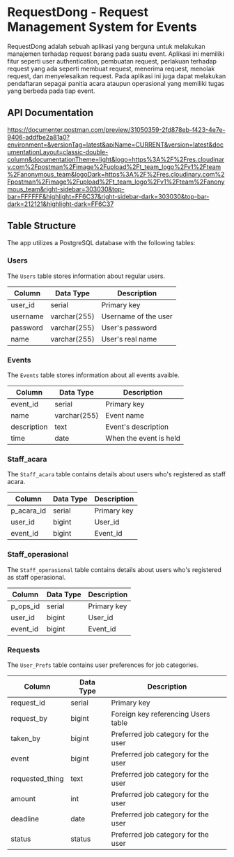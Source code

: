 # RequestDong - Request Management System for Events

RequestDong adalah sebuah aplikasi yang berguna untuk melakukan manajemen terhadap request barang pada suatu event. Aplikasi ini memiliki fitur seperti user authentication, pembuatan request, perlakuan terhadap request yang ada seperti membuat request, menerima request, menolak request, dan menyelesaikan request. Pada aplikasi ini juga dapat melakukan pendaftaran sepagai panitia acara ataupun operasional yang memiliki tugas yang berbeda pada tiap event.

## API Documentation
https://documenter.postman.com/preview/31050359-2fd878eb-f423-4e7e-9406-addfbe2a81a0?environment=&versionTag=latest&apiName=CURRENT&version=latest&documentationLayout=classic-double-column&documentationTheme=light&logo=https%3A%2F%2Fres.cloudinary.com%2Fpostman%2Fimage%2Fupload%2Ft_team_logo%2Fv1%2Fteam%2Fanonymous_team&logoDark=https%3A%2F%2Fres.cloudinary.com%2Fpostman%2Fimage%2Fupload%2Ft_team_logo%2Fv1%2Fteam%2Fanonymous_team&right-sidebar=303030&top-bar=FFFFFF&highlight=FF6C37&right-sidebar-dark=303030&top-bar-dark=212121&highlight-dark=FF6C37

## Table Structure

The app utilizes a PostgreSQL database with the following tables:

### Users

The `Users` table stores information about regular users.

| Column     | Data Type         | Description                         |
|------------|------------------|-------------------------------------|
| user_id    | serial           | Primary key                         |
| username  | varchar(255)     | Username of the user               |
| password   | varchar(255)     | User's password                     |
| name    | varchar(255)      | User's real name                    |

### Events

The `Events` table stores information about all events avaible.

| Column        | Data Type        | Description                              |
|---------------|------------------|------------------------------------------|
| event_id      | serial           | Primary key                              |
| name          | varchar(255)     | Event name                               |
| description   | text             | Event's description                      |
| time          | date             | When the event is held                   |


### Staff_acara

The `Staff_acara` table contains details about users who's registered as staff acara.

| Column        | Data Type        | Description                              |
|---------------|------------------|------------------------------------------|
| p_acara_id    | serial           | Primary key                              |
| user_id       | bigint           | User_id                                  |
| event_id      | bigint           | Event_id                                 |


### Staff_operasional

The `Staff_operasional` table contains details about users who's registered as staff operasional.

| Column        | Data Type        | Description                              |
|---------------|------------------|------------------------------------------|
| p_ops_id      | serial           | Primary key                              |
| user_id       | bigint           | User_id                                  |
| event_id      | bigint           | Event_id                                 |

### Requests

The `User_Prefs` table contains user preferences for job categories.

| Column           | Data Type    | Description                               |
|------------------|--------------|-------------------------------------------|
| request_id       | serial       | Primary key                               |
| request_by       | bigint       | Foreign key referencing Users table       |
| taken_by         | bigint       | Preferred job category for the user       |
| event            | bigint       | Preferred job category for the user       |
| requested_thing  | text         | Preferred job category for the user       |
| amount           | int          | Preferred job category for the user       |
| deadline         | date         | Preferred job category for the user       |
| status           | status       | Preferred job category for the user       |


